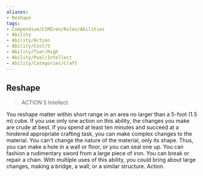 ```yaml
---
aliases:
- Reshape
tags:
- Compendium/CSRD/en/Rules/Abilities
- Ability
- Ability/Action
- Ability/Cost/5
- Ability/Tier/High
- Ability/Pool/Intellect
- Ability/Categories/Craft
---
```


  
## Reshape  
>ACTION 5  Intellect  
  
You reshape matter within short range in an area no larger than a 5-foot (1.5 m) cube. If you use only one action on this ability, the changes you make are crude at best. If you spend at least ten minutes and succeed at a hindered appropriate crafting task, you can make complex changes to the material. You can't change the nature of the material, only its shape. Thus, you can make a hole in a wall or floor, or you can seal one up. You can fashion a rudimentary sword from a large piece of iron. You can break or repair a chain. With multiple uses of this ability, you could bring about large changes, making a bridge, a wall, or a similar structure. Action.